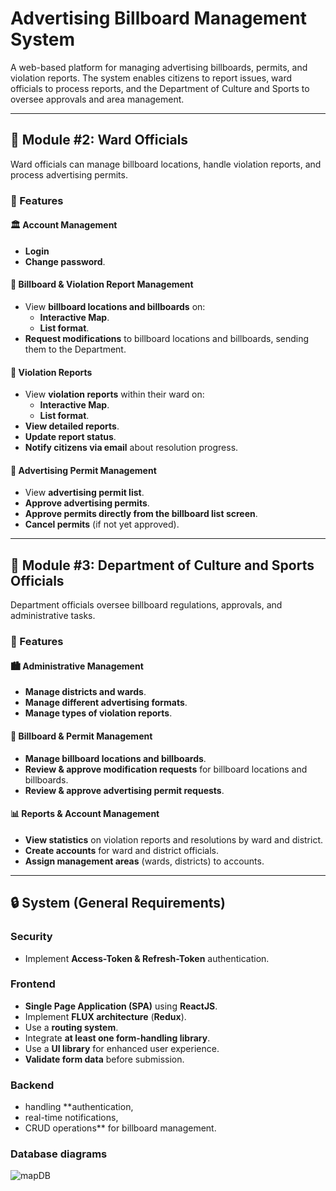 # Advertising Billboard Management System  

A web-based platform for managing advertising billboards, permits, and violation reports. The system enables citizens to report issues, ward officials to process reports, and the Department of Culture and Sports to oversee approvals and area management.  

---

## 📌 Module #2: Ward Officials  

Ward officials can manage billboard locations, handle violation reports, and process advertising permits.  

### 🔑 Features  

#### 🏛 Account Management  
- **Login** 
- **Change password**.  

#### 📍 Billboard & Violation Report Management  
- View **billboard locations and billboards** on:  
  - **Interactive Map**.  
  - **List format**.  
- **Request modifications** to billboard locations and billboards, sending them to the Department.  

#### 🚨 Violation Reports  
- View **violation reports** within their ward on:  
  - **Interactive Map**.  
  - **List format**.  
- **View detailed reports**.  
- **Update report status**.  
- **Notify citizens via email** about resolution progress.  

#### 📜 Advertising Permit Management  
- View **advertising permit list**.  
- **Approve advertising permits**.  
- **Approve permits directly from the billboard list screen**.  
- **Cancel permits** (if not yet approved).  

---

## 📌 Module #3: Department of Culture and Sports Officials  

Department officials oversee billboard regulations, approvals, and administrative tasks.  

### 🔑 Features  

#### 🏙 Administrative Management  
- **Manage districts and wards**.  
- **Manage different advertising formats**.  
- **Manage types of violation reports**.  

#### 📍 Billboard & Permit Management  
- **Manage billboard locations and billboards**.  
- **Review & approve modification requests** for billboard locations and billboards.  
- **Review & approve advertising permit requests**.  

#### 📊 Reports & Account Management  
- **View statistics** on violation reports and resolutions by ward and district.  
- **Create accounts** for ward and district officials.  
- **Assign management areas** (wards, districts) to accounts.  

---

## 🔒 System (General Requirements)  

### Security  
- Implement **Access-Token & Refresh-Token** authentication.  

### Frontend  
- **Single Page Application (SPA)** using **ReactJS**.  
- Implement **FLUX architecture** (**Redux**).  
- Use a **routing system**.  
- Integrate **at least one form-handling library**.  
- Use a **UI library** for enhanced user experience.  
- **Validate form data** before submission.
### Backend
- handling **authentication, 
- real-time notifications, 
- CRUD operations** for billboard management. 


### Database diagrams 


![mapDB](https://github.com/user-attachments/assets/2b9366b5-a096-4ef9-bfd5-446a13484841)




